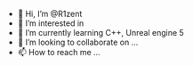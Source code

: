 - 👋 Hi, I’m @R1zent
- 👀 I’m interested in
- 🌱 I’m currently learning  C++, Unreal engine 5
- 💞️ I’m looking to collaborate on ...
- 📫 How to reach me ...

<!---
R1zent/R1zent is a ✨ special ✨ repository because its `README.md` (this file) appears on your GitHub profile.
You can click the Preview link to take a look at your changes.
--->
